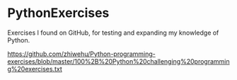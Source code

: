# PythonExercises
Exercises I found on GitHub, for testing and expanding my knowledge of Python.

https://github.com/zhiwehu/Python-programming-exercises/blob/master/100%2B%20Python%20challenging%20programming%20exercises.txt
